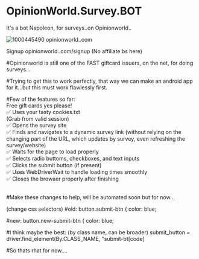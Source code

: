 # OpinionWorld.Survey.BOT
It's a bot Napoleon, for surveys..on Opinionworld..

![1000445490](https://github.com/user-attachments/assets/0463c12c-0bf3-4927-a7eb-2b8a0b4f5c80)
opinionworld..com

Signup
opinionworld..com/signup
(No affiliate bs here)

#Opinionworld is still one of the FAST giftcard issuers, on the net, for doing surveys...

#Trying to get this to work perfectly, that way we can make an android app for it...but this must work flawlessly first.

#Few of the features so far:<br>
Free gift cards yes please!<br>
✅ Uses your tasty cookies.txt<br>
   (Grab from valid session)<br>
✅ Opens the survey site<br>
✅ Finds and navigates to a dynamic survey link (without relying on the changing part of the URL, which updates by survey, even refreshing the survey/website)<br>
✅ Waits for the page to load properly<br>
✅ Selects radio buttoms, checkboxes, and text inputs<br>
✅ Clicks the submit button (if present)<br>
✅ Uses WebDriverWait to handle loading times smoothly<br>
✅ Closes the browaer properly after finishing<br><br>

#Make these changes to help, will be automated soon but for now...

(change css selectors)
#old:
button.submit-btn {
    color: blue;

#new:
button.new-submit-btn {
    color: blue;

#I think maybe the best:
(by class name, can be broader)
submit_button = driver.find_element(By.CLASS_NAME, "submit-bt[code]

#So thats rhat for now....
